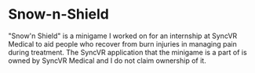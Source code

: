 # Snow-n-Shield
"Snow'n Shield" is a minigame I worked on for an internship at SyncVR Medical to aid people who recover from burn injuries in managing pain during treatment. The SyncVR application that the minigame is a part of is owned by SyncVR Medical and I do not claim ownership of it.
